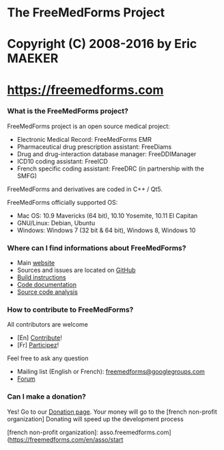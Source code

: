 # The FreeMedForms Project
# Copyright (C) 2008-2016 by Eric MAEKER
# https://freemedforms.com


### What is the FreeMedForms project?

FreeMedForms project is an open source medical project:
- Electronic Medical Record: FreeMedForms EMR
- Pharmaceutical drug prescription assistant: FreeDiams
- Drug and drug-interaction database manager: FreeDDIManager
- ICD10 coding assistant: FreeICD
- French specific coding assistant: FreeDRC (in partnership with the SMFG)

FreeMedForms and derivatives are coded in C++ / Qt5.

FreeMedForms officially supported OS:
- Mac OS: 10.9 Mavericks (64 bit), 10.10 Yosemite, 10.11 El Capitan
- GNU/Linux: Debian, Ubuntu
- Windows: Windows 7 (32 bit & 64 bit), Windows 8, Windows 10

### Where can I find informations about FreeMedForms?

- Main [website]
- Sources and issues are located on [GitHub]
- [Build instructions]
- [Code documentation]
- [Source code analysis]

### How to contribute to FreeMedForms?

All contributors are welcome
- [En] [Contribute]!
- [Fr] [Participez]!

Feel free to ask any question 
- Mailing list (English or French): freemedforms@googlegroups.com
- [Forum]


### Can I make a donation?
    
Yes! Go to our [Donation page].
Your money will go to the [french non-profit organization]
Donating will speed up the development process

[website]: https://freemedforms.com/
[GitHub]: https://github.com/FreeMedForms/freemedforms
[Build instructions]: https://freemedforms.com/en/code_doc
[Code documentation]: https://freemedforms.com/fr/developers
[Source code analysis]: https://www.openhub.net/p/freemedforms/
[Participez]: https://freemedforms.com/fr/contribute
[Contribute]: https://freemedforms.com/en/contribute
[Forum]: https://freemedforms.com/forum
[Donation page]: https://freemedforms.com/en/donation
[french non-profit organization]: asso.freemedforms.com](https://freemedforms.com/en/asso/start
